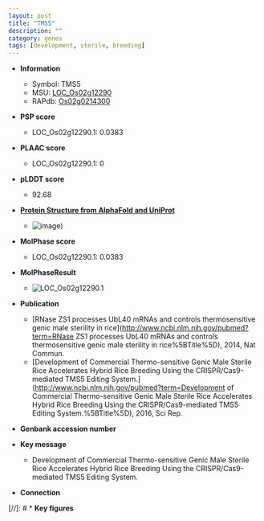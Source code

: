 ```yaml
---
layout: post
title: "TMS5"
description: ""
category: genes
tags: [development, sterile, breeding]
---
```


* **Information**  
    + Symbol: TMS5  
    + MSU: [LOC_Os02g12290](http://rice.plantbiology.msu.edu/cgi-bin/ORF_infopage.cgi?orf=LOC_Os02g12290)  
    + RAPdb: [Os02g0214300](http://rapdb.dna.affrc.go.jp/viewer/gbrowse_details/irgsp1?name=Os02g0214300)  

* **PSP score**  
    + LOC_Os02g12290.1: 0.0383 

* **PLAAC score**  
    + LOC_Os02g12290.1: 0 

* **pLDDT score**
    + 92.68

* **[Protein Structure from AlphaFold and UniProt](https://www.uniprot.org/uniprotkb/Q6H8B1/entry#structure)**
    + ![image](https://ricepsp.github.io/images/Q6/AF-Q6H8B1-F1.png))

* **MolPhase score**
    + LOC_Os02g12290.1: 0.0383

* **MolPhaseResult**
    + ![LOC_Os02g12290.1](https://ricepsp.github.io/pictures/LOC_Os02g/LOC_Os02g12290.1.png)

* **Publication**  
    + [RNase ZS1 processes UbL40 mRNAs and controls thermosensitive genic male sterility in rice](http://www.ncbi.nlm.nih.gov/pubmed?term=RNase ZS1 processes UbL40 mRNAs and controls thermosensitive genic male sterility in rice%5BTitle%5D), 2014, Nat Commun.
    + [Development of Commercial Thermo-sensitive Genic Male Sterile Rice Accelerates Hybrid Rice Breeding Using the CRISPR/Cas9-mediated TMS5 Editing System.](http://www.ncbi.nlm.nih.gov/pubmed?term=Development of Commercial Thermo-sensitive Genic Male Sterile Rice Accelerates Hybrid Rice Breeding Using the CRISPR/Cas9-mediated TMS5 Editing System.%5BTitle%5D), 2016, Sci Rep.

* **Genbank accession number**  

* **Key message**  
    + Development of Commercial Thermo-sensitive Genic Male Sterile Rice Accelerates Hybrid Rice Breeding Using the CRISPR/Cas9-mediated TMS5 Editing System.

* **Connection**  

[//]: # * **Key figures**  


